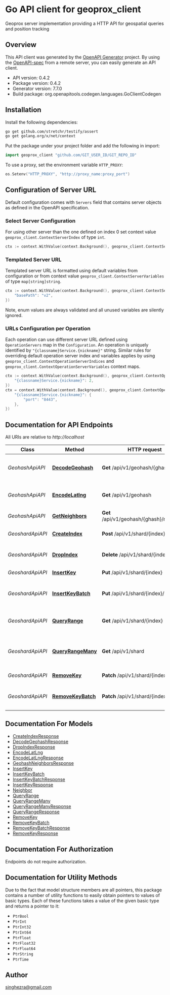 # Go API client for geoprox_client

Geoprox server implementation providing a HTTP API for geospatial queries and position tracking

## Overview
This API client was generated by the [OpenAPI Generator](https://openapi-generator.tech) project.  By using the [OpenAPI-spec](https://www.openapis.org/) from a remote server, you can easily generate an API client.

- API version: 0.4.2
- Package version: 0.4.2
- Generator version: 7.7.0
- Build package: org.openapitools.codegen.languages.GoClientCodegen

## Installation

Install the following dependencies:

```sh
go get github.com/stretchr/testify/assert
go get golang.org/x/net/context
```

Put the package under your project folder and add the following in import:

```go
import geoprox_client "github.com/GIT_USER_ID/GIT_REPO_ID"
```

To use a proxy, set the environment variable `HTTP_PROXY`:

```go
os.Setenv("HTTP_PROXY", "http://proxy_name:proxy_port")
```

## Configuration of Server URL

Default configuration comes with `Servers` field that contains server objects as defined in the OpenAPI specification.

### Select Server Configuration

For using other server than the one defined on index 0 set context value `geoprox_client.ContextServerIndex` of type `int`.

```go
ctx := context.WithValue(context.Background(), geoprox_client.ContextServerIndex, 1)
```

### Templated Server URL

Templated server URL is formatted using default variables from configuration or from context value `geoprox_client.ContextServerVariables` of type `map[string]string`.

```go
ctx := context.WithValue(context.Background(), geoprox_client.ContextServerVariables, map[string]string{
	"basePath": "v2",
})
```

Note, enum values are always validated and all unused variables are silently ignored.

### URLs Configuration per Operation

Each operation can use different server URL defined using `OperationServers` map in the `Configuration`.
An operation is uniquely identified by `"{classname}Service.{nickname}"` string.
Similar rules for overriding default operation server index and variables applies by using `geoprox_client.ContextOperationServerIndices` and `geoprox_client.ContextOperationServerVariables` context maps.

```go
ctx := context.WithValue(context.Background(), geoprox_client.ContextOperationServerIndices, map[string]int{
	"{classname}Service.{nickname}": 2,
})
ctx = context.WithValue(context.Background(), geoprox_client.ContextOperationServerVariables, map[string]map[string]string{
	"{classname}Service.{nickname}": {
		"port": "8443",
	},
})
```

## Documentation for API Endpoints

All URIs are relative to *http://localhost*

Class | Method | HTTP request | Description
------------ | ------------- | ------------- | -------------
*GeohashApiAPI* | [**DecodeGeohash**](docs/GeohashApiAPI.md#decodegeohash) | **Get** /api/v1/geohash/{ghash} | Decode geohash into coordinates.
*GeohashApiAPI* | [**EncodeLatlng**](docs/GeohashApiAPI.md#encodelatlng) | **Get** /api/v1/geohash | Encode coordinates into geohash
*GeohashApiAPI* | [**GetNeighbors**](docs/GeohashApiAPI.md#getneighbors) | **Get** /api/v1/geohash/{ghash}/neighbors | Neighboring regions
*GeoshardApiAPI* | [**CreateIndex**](docs/GeoshardApiAPI.md#createindex) | **Post** /api/v1/shard/{index} | Create geospatial index
*GeoshardApiAPI* | [**DropIndex**](docs/GeoshardApiAPI.md#dropindex) | **Delete** /api/v1/shard/{index} | Deletes geospatial index
*GeoshardApiAPI* | [**InsertKey**](docs/GeoshardApiAPI.md#insertkey) | **Put** /api/v1/shard/{index} | Insert key into index
*GeoshardApiAPI* | [**InsertKeyBatch**](docs/GeoshardApiAPI.md#insertkeybatch) | **Put** /api/v1/shard/{index}/batch | Insert multiple keys into index
*GeoshardApiAPI* | [**QueryRange**](docs/GeoshardApiAPI.md#queryrange) | **Get** /api/v1/shard/{index} | Search index for objects nearby
*GeoshardApiAPI* | [**QueryRangeMany**](docs/GeoshardApiAPI.md#queryrangemany) | **Get** /api/v1/shard | Search multiple indices for objects nearby
*GeoshardApiAPI* | [**RemoveKey**](docs/GeoshardApiAPI.md#removekey) | **Patch** /api/v1/shard/{index} | Remove key from index
*GeoshardApiAPI* | [**RemoveKeyBatch**](docs/GeoshardApiAPI.md#removekeybatch) | **Patch** /api/v1/shard/{index}/batch | Remove multiple keys from index


## Documentation For Models

 - [CreateIndexResponse](docs/CreateIndexResponse.md)
 - [DecodeGeohashResponse](docs/DecodeGeohashResponse.md)
 - [DropIndexResponse](docs/DropIndexResponse.md)
 - [EncodeLatLng](docs/EncodeLatLng.md)
 - [EncodeLatLngResponse](docs/EncodeLatLngResponse.md)
 - [GeohashNeighborsResponse](docs/GeohashNeighborsResponse.md)
 - [InsertKey](docs/InsertKey.md)
 - [InsertKeyBatch](docs/InsertKeyBatch.md)
 - [InsertKeyBatchResponse](docs/InsertKeyBatchResponse.md)
 - [InsertKeyResponse](docs/InsertKeyResponse.md)
 - [Neighbor](docs/Neighbor.md)
 - [QueryRange](docs/QueryRange.md)
 - [QueryRangeMany](docs/QueryRangeMany.md)
 - [QueryRangeManyResponse](docs/QueryRangeManyResponse.md)
 - [QueryRangeResponse](docs/QueryRangeResponse.md)
 - [RemoveKey](docs/RemoveKey.md)
 - [RemoveKeyBatch](docs/RemoveKeyBatch.md)
 - [RemoveKeyBatchResponse](docs/RemoveKeyBatchResponse.md)
 - [RemoveKeyResponse](docs/RemoveKeyResponse.md)


## Documentation For Authorization

Endpoints do not require authorization.


## Documentation for Utility Methods

Due to the fact that model structure members are all pointers, this package contains
a number of utility functions to easily obtain pointers to values of basic types.
Each of these functions takes a value of the given basic type and returns a pointer to it:

* `PtrBool`
* `PtrInt`
* `PtrInt32`
* `PtrInt64`
* `PtrFloat`
* `PtrFloat32`
* `PtrFloat64`
* `PtrString`
* `PtrTime`

## Author

singhezra@gmail.com


